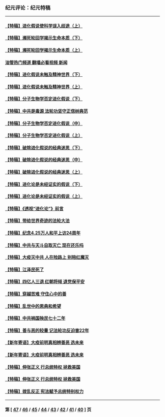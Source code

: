 ### 纪元评论：纪元特稿
---
#### [【特稿】进化假说使科学误入歧途（上）](../../pages/nsc424/n14081007.md?10100330) 
#### [【特稿】濒死轮回学揭示生命本质（下）](../../pages/nsc424/n14069057.md?10100330) 
#### [【特稿】濒死轮回学揭示生命本质（上）](../../pages/nsc424/n14056006.md?10100330) 
#### [油管热门频道 翻墙必看视频 新闻](ok?10100330)
#### [【特稿】进化假说未触及精神世界（下）](../../pages/nsc424/n14048707.md?10100330) 
#### [【特稿】进化假说未触及精神世界（上）](../../pages/nsc424/n14042113.md?10100330) 
#### [【特稿】分子生物学否定进化假说（下）](../../pages/nsc424/n14038267.md?10100330) 
#### [【特稿】中共是毒源 法轮功坚守正信树典范](../../pages/nsc424/n14037281.md?10100330) 
#### [【特稿】分子生物学否定进化假说（中）](../../pages/nsc424/n14035548.md?10100330) 
#### [【特稿】分子生物学否定进化假说（上）](../../pages/nsc424/n14032398.md?10100330) 
#### [【特稿】破除进化假说的经典迷思（下）](../../pages/nsc424/n14029015.md?10100330) 
#### [【特稿】破除进化假说的经典迷思（中）](../../pages/nsc424/n14027341.md?10100330) 
#### [【特稿】破除进化假说的经典迷思（上）](../../pages/nsc424/n14024749.md?10100330) 
#### [【特稿】进化论是未经证实的假说（下）](../../pages/nsc424/n14022170.md?10100330) 
#### [【特稿】进化论是未经证实的假说（上）](../../pages/nsc424/n14020737.md?10100330) 
#### [【特稿】《透视“进化论”》前言](../../pages/nsc424/n14019941.md?10100330) 
#### [【特稿】带给世界奇迹的法轮大法](../../pages/nsc424/n13994132.md?10100330) 
#### [【特稿】纪念4.25万人和平上访24周年](../../pages/nsc424/n13980883.md?10100330) 
#### [【特稿】中共与天斗自取灭亡 现在还乐吗](../../pages/nsc424/n13897482.md?10100330) 
#### [【特稿】大疫灭中共 人在险路上 别陪红魔灭](../../pages/nsc424/n13890697.md?10100330) 
#### [【特稿】江泽民死了](../../pages/nsc424/n13876300.md?10100330) 
#### [【特稿】四亿人三退 红朝将倾 退党保平安](../../pages/nsc424/n13794378.md?10100330) 
#### [【特稿】穿越苦难 守住心中的善](../../pages/nsc424/n13784979.md?10100330) 
#### [【特稿】乱世中的恩典和希望](../../pages/nsc424/n13734687.md?10100330) 
#### [【特稿】中共祸国殃民七十二年](../../pages/nsc424/n13272607.md?10100330) 
#### [【特稿】善与恶的较量 记法轮功反迫害22年](../../pages/nsc424/n13086597.md?10100330) 
#### [【新年寄语】大疫前明真相辨善恶 选未来](../../pages/nsc424/n12660855.md?10100330) 
#### [【新年寄语】大疫前明真相辨善恶 选未来](../../pages/nsc424/n12660855.md?10100330) 
#### [【特稿】伸张正义 行总统特权 拯救美国](../../pages/nsc424/n12616806.md?10100330) 
#### [【特稿】伸张正义 行总统特权 拯救美国](../../pages/nsc424/n12616806.md?10100330) 
#### [【特稿】拨乱反正 宪法赋予总统特别权力](../../pages/nsc424/n12598306.md?10100330) 

---
#### 第 [ [47](./47.md?10100330) / [46](./46.md?10100330) / [45](./45.md?10100330) / [44](./44.md?10100330) / [43](./43.md?10100330) / [42](./42.md?10100330) / [41](./41.md?10100330) / [40](./40.md?10100330) ] 页
